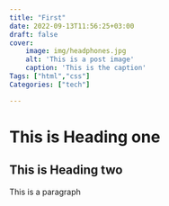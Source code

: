 ```yaml
---
title: "First"
date: 2022-09-13T11:56:25+03:00
draft: false
cover:
    image: img/headphones.jpg
    alt: 'This is a post image'
    caption: 'This is the caption'
Tags: ["html","css"]
Categories: ["tech"]

---
```


# This is Heading one
## This is Heading two
This is a paragraph